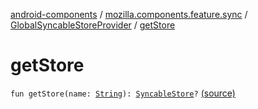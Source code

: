 [android-components](../../index.md) / [mozilla.components.feature.sync](../index.md) / [GlobalSyncableStoreProvider](index.md) / [getStore](./get-store.md)

# getStore

`fun getStore(name: `[`String`](https://kotlinlang.org/api/latest/jvm/stdlib/kotlin/-string/index.html)`): `[`SyncableStore`](../../mozilla.components.concept.sync/-syncable-store/index.md)`?` [(source)](https://github.com/mozilla-mobile/android-components/blob/master/components/feature/sync/src/main/java/mozilla/components/feature/sync/BackgroundSyncManager.kt#L32)